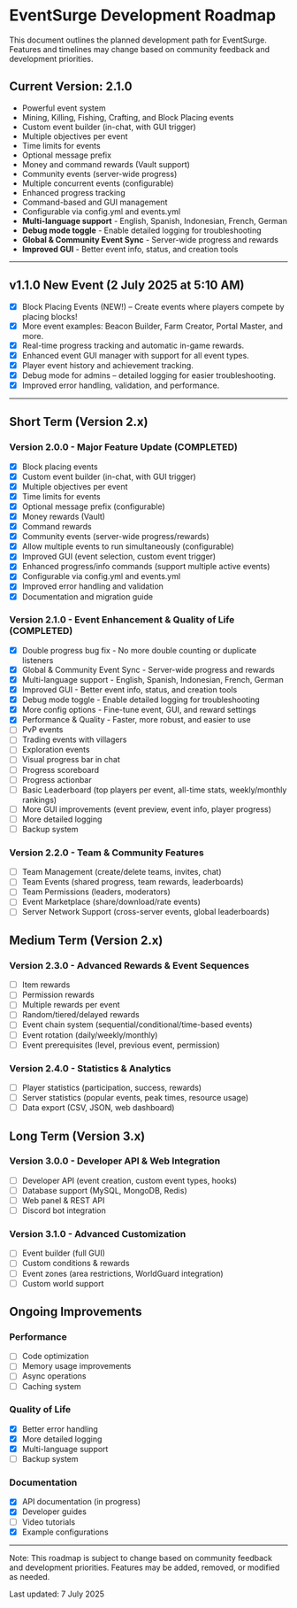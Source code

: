 # EventSurge Development Roadmap

This document outlines the planned development path for EventSurge. Features and timelines may change based on community feedback and development priorities.

## Current Version: 2.1.0
- Powerful event system
- Mining, Killing, Fishing, Crafting, and Block Placing events
- Custom event builder (in-chat, with GUI trigger)
- Multiple objectives per event
- Time limits for events
- Optional message prefix
- Money and command rewards (Vault support)
- Community events (server-wide progress)
- Multiple concurrent events (configurable)
- Enhanced progress tracking
- Command-based and GUI management
- Configurable via config.yml and events.yml
- **Multi-language support** - English, Spanish, Indonesian, French, German
- **Debug mode toggle** - Enable detailed logging for troubleshooting
- **Global & Community Event Sync** - Server-wide progress and rewards
- **Improved GUI** - Better event info, status, and creation tools

---

## v1.1.0 New Event (2 July 2025 at 5:10 AM)
- [x] Block Placing Events (NEW!) – Create events where players compete by placing blocks!
- [x] More event examples: Beacon Builder, Farm Creator, Portal Master, and more.
- [x] Real-time progress tracking and automatic in-game rewards.
- [x] Enhanced event GUI manager with support for all event types.
- [x] Player event history and achievement tracking.
- [x] Debug mode for admins – detailed logging for easier troubleshooting.
- [x] Improved error handling, validation, and performance.

---

## Short Term (Version 2.x)

### Version 2.0.0 - Major Feature Update (COMPLETED)
- [x] Block placing events
- [x] Custom event builder (in-chat, with GUI trigger)
- [x] Multiple objectives per event
- [x] Time limits for events
- [x] Optional message prefix (configurable)
- [x] Money rewards (Vault)
- [x] Command rewards
- [x] Community events (server-wide progress/rewards)
- [x] Allow multiple events to run simultaneously (configurable)
- [x] Improved GUI (event selection, custom event trigger)
- [x] Enhanced progress/info commands (support multiple active events)
- [x] Configurable via config.yml and events.yml
- [x] Improved error handling and validation
- [x] Documentation and migration guide

### Version 2.1.0 - Event Enhancement & Quality of Life (COMPLETED)
- [x] Double progress bug fix - No more double counting or duplicate listeners
- [x] Global & Community Event Sync - Server-wide progress and rewards
- [x] Multi-language support - English, Spanish, Indonesian, French, German
- [x] Improved GUI - Better event info, status, and creation tools
- [x] Debug mode toggle - Enable detailed logging for troubleshooting
- [x] More config options - Fine-tune event, GUI, and reward settings
- [x] Performance & Quality - Faster, more robust, and easier to use
- [ ] PvP events
- [ ] Trading events with villagers
- [ ] Exploration events
- [ ] Visual progress bar in chat
- [ ] Progress scoreboard
- [ ] Progress actionbar
- [ ] Basic Leaderboard (top players per event, all-time stats, weekly/monthly rankings)
- [ ] More GUI improvements (event preview, event info, player progress)
- [ ] More detailed logging
- [ ] Backup system

### Version 2.2.0 - Team & Community Features
- [ ] Team Management (create/delete teams, invites, chat)
- [ ] Team Events (shared progress, team rewards, leaderboards)
- [ ] Team Permissions (leaders, moderators)
- [ ] Event Marketplace (share/download/rate events)
- [ ] Server Network Support (cross-server events, global leaderboards)

## Medium Term (Version 2.x)

### Version 2.3.0 - Advanced Rewards & Event Sequences
- [ ] Item rewards
- [ ] Permission rewards
- [ ] Multiple rewards per event
- [ ] Random/tiered/delayed rewards
- [ ] Event chain system (sequential/conditional/time-based events)
- [ ] Event rotation (daily/weekly/monthly)
- [ ] Event prerequisites (level, previous event, permission)

### Version 2.4.0 - Statistics & Analytics
- [ ] Player statistics (participation, success, rewards)
- [ ] Server statistics (popular events, peak times, resource usage)
- [ ] Data export (CSV, JSON, web dashboard)

## Long Term (Version 3.x)

### Version 3.0.0 - Developer API & Web Integration
- [ ] Developer API (event creation, custom event types, hooks)
- [ ] Database support (MySQL, MongoDB, Redis)
- [ ] Web panel & REST API
- [ ] Discord bot integration

### Version 3.1.0 - Advanced Customization
- [ ] Event builder (full GUI)
- [ ] Custom conditions & rewards
- [ ] Event zones (area restrictions, WorldGuard integration)
- [ ] Custom world support

## Ongoing Improvements

### Performance
- [ ] Code optimization
- [ ] Memory usage improvements
- [ ] Async operations
- [ ] Caching system

### Quality of Life
- [x] Better error handling
- [x] More detailed logging
- [x] Multi-language support
- [ ] Backup system

### Documentation
- [x] API documentation (in progress)
- [x] Developer guides
- [ ] Video tutorials
- [x] Example configurations

---

Note: This roadmap is subject to change based on community feedback and development priorities. Features may be added, removed, or modified as needed.

Last updated: 7 July 2025
